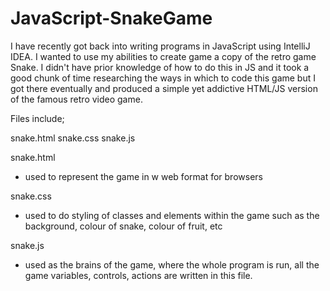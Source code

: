 # JavaScript-SnakeGame

I have recently got back into writing programs in JavaScript using IntelliJ IDEA. I wanted to use my abilities to create game a copy of the retro game Snake. I didn't have prior knowledge of how to do this in JS and it took a good chunk of time researching the ways in which to code this game but I got there eventually and produced a simple yet addictive HTML/JS version of the famous retro video game.

Files include;

snake.html
snake.css
snake.js

snake.html
- used to represent the game in w web format for browsers

snake.css
- used to do styling of classes and elements within the game such as the background, colour of snake, colour of fruit, etc

snake.js
- used as the brains of the game, where the whole program is run, all the game variables, controls, actions are written in this file.
